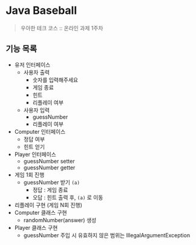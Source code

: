 # Java Baseball

> 우아한 테크 코스 :: 온라인 과제 1주차
   
## 기능 목록

- 유저 인터페이스
    - 사용자 출력
        + 숫자를 입력해주세요
        + 게임 종료
        + 힌트
        + 리플레이 여부
    - 사용자 입력
        + guessNumber
        + 리플레이 여부
- Computer 인터페이스
    + 정답 여부
    + 힌트 얻기
- Player 인터페이스
    + guessNumber setter
    + guessNumber getter
- 게임 1회 진행
    + guessNumber 받기 `(a)`
        * 정답 : 게임 종료
        * 오답 : 힌트 출력 후, `(a)` 로 이동
- 리플레이 구현 (게임 N회 진행)
- Computer 클래스 구현
    + randomNumber(answer) 생성
- Player 클래스 구현
    + guessNumber 주입 시 유효하지 않은 범위는 IllegalArgumentException

